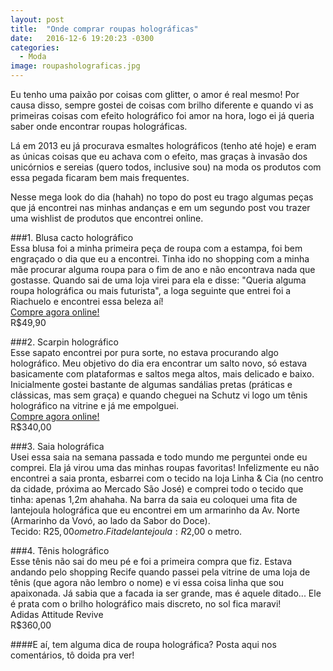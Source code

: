 ```yaml
---
layout: post
title:  "Onde comprar roupas holográficas"
date:   2016-12-6 19:20:23 -0300
categories:
  - Moda
image: roupasholograficas.jpg
---
```


Eu tenho uma paixão por coisas com glitter, o amor é real mesmo! Por causa disso, sempre gostei de coisas com brilho diferente e quando vi as primeiras coisas com efeito holográfico foi amor na hora, logo ei já queria saber onde encontrar roupas holográficas.

Lá em 2013 eu já procurava esmaltes holográficos (tenho até hoje) e eram as únicas coisas que eu achava com o efeito, mas graças à invasão dos unicórnios e sereias (quero todos, inclusive sou) na moda os produtos com essa pegada ficaram bem mais frequentes. 

Nesse mega look do dia (hahah) no topo do post eu trago algumas peças que já encontrei nas minhas andanças e em um segundo post vou trazer uma wishlist de produtos que encontrei online.

###1. Blusa cacto holográfico  
Essa blusa foi a minha primeira peça de roupa com a estampa, foi bem engraçado o dia que eu a encontrei. Tinha ido no shopping com a minha mãe procurar alguma roupa para o fim de ano e não encontrava nada que gostasse. Quando sai de uma loja virei para ela e disse: "Queria alguma roupa holográfica ou mais futurista", a loga seguinte que entrei foi a Riachuelo e encontrei essa beleza aí!  
[Compre agora online!](http://www.riachuelo.com.br/produto/natal-2016/pool-street/feminino/blusas-camisetas/regata-branca-cacto/12200)  
R$49,90

###2. Scarpin holográfico  
Esse sapato encontrei por pura sorte, no estava procurando algo holográfico. Meu objetivo do dia era encontrar um salto novo, só estava basicamente com plataformas e saltos mega altos, mais delicado e baixo. Inicialmente gostei bastante de algumas sandálias pretas (práticas e clássicas, mas sem graça) e quando cheguei na Schutz vi logo um tênis holográfico na vitrine e já me empolguei.  
[Compre agora online!](https://www.schutz.com.br/store/sapatos/scarpins/scarpin-trim-holografic/p/2023600010014U)  
R$340,00

###3. Saia holográfica  
Usei essa saia na semana passada e todo mundo me perguntei onde eu comprei. Ela já virou uma das minhas roupas favoritas! Infelizmente eu não encontrei a saia pronta, esbarrei com o tecido na loja Linha & Cia (no centro da cidade, próxima ao Mercado São José) e comprei todo o tecido que tinha: apenas 1,2m ahahaha. Na barra da saia eu coloquei uma fita de lantejoula holográfica que eu encontrei em um armarinho da Av. Norte (Armarinho da Vovó, ao lado da Sabor do Doce).  
Tecido: R$25,00 o metro.  
Fita de lantejoula: R$2,00 o metro.

###4. Tênis holográfico  
Esse tênis não sai do meu pé e foi a primeira compra que fiz. Estava andando pelo shopping Recife quando passei pela vitrine de uma loja de tênis (que agora não lembro o nome) e vi essa coisa linha que sou apaixonada. Já sabia que a facada ia ser grande, mas é aquele ditado... Ele é prata com o brilho holográfico mais discreto, no sol fica maravi!  
Adidas Attitude Revive  
R$360,00

####E aí, tem alguma dica de roupa holográfica? Posta aqui nos comentários, tô doida pra ver! 
